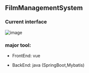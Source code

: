 ## FilmManagementSystem



### Current interface

![image](https://github.com/user-attachments/assets/6877f0bf-388c-48a4-9d20-13f427510207)

### major tool:

- FrontEnd: vue



- BackEnd: java (SpringBoot,Mybatis)
